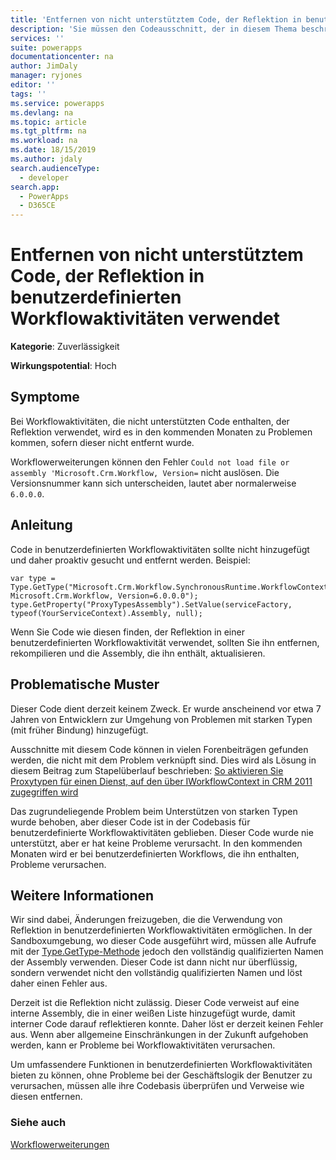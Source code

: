 ```yaml
---
title: 'Entfernen von nicht unterstütztem Code, der Reflektion in benutzerdefinierten Workflowaktivitäten verwendet | MicrosoftDocs'
description: 'Sie müssen den Codeausschnitt, der in diesem Thema beschrieben wird, entfernen, wenn Sie ihn in benutzerdefinierten Workflowaktivitäten finden'
services: ''
suite: powerapps
documentationcenter: na
author: JimDaly
manager: ryjones
editor: ''
tags: ''
ms.service: powerapps
ms.devlang: na
ms.topic: article
ms.tgt_pltfrm: na
ms.workload: na
ms.date: 18/15/2019
ms.author: jdaly
search.audienceType:
  - developer
search.app:
  - PowerApps
  - D365CE
---
```

# <a name="remove-unsupported-code-that-uses-reflection-in-custom-workflow-activities"></a>Entfernen von nicht unterstütztem Code, der Reflektion in benutzerdefinierten Workflowaktivitäten verwendet

**Kategorie**: Zuverlässigkeit

**Wirkungspotential**: Hoch

<a name='symptoms'></a>

## <a name="symptoms"></a>Symptome

Bei Workflowaktivitäten, die nicht unterstützten Code enthalten, der Reflektion verwendet, wird es in den kommenden Monaten zu Problemen kommen, sofern dieser nicht entfernt wurde.

Workflowerweiterungen können den Fehler `Could not load file or assembly 'Microsoft.Crm.Workflow, Version=` nicht auslösen. Die Versionsnummer kann sich unterscheiden, lautet aber normalerweise `6.0.0.0`.


<a name='guidance'></a>

## <a name="guidance"></a>Anleitung

Code in benutzerdefinierten Workflowaktivitäten sollte nicht hinzugefügt und daher proaktiv gesucht und entfernt werden. Beispiel:

```
var type = Type.GetType("Microsoft.Crm.Workflow.SynchronousRuntime.WorkflowContext, Microsoft.Crm.Workflow, Version=6.0.0.0");
type.GetProperty("ProxyTypesAssembly").SetValue(serviceFactory, typeof(YourServiceContext).Assembly, null); 
```

Wenn Sie Code wie diesen finden, der Reflektion in einer benutzerdefinierten Workflowaktivität verwendet, sollten Sie ihn entfernen, rekompilieren und die Assembly, die ihn enthält, aktualisieren.

<a name='problem'></a>

## <a name="problematic-patterns"></a>Problematische Muster

Dieser Code dient derzeit keinem Zweck. Er wurde anscheinend vor etwa 7 Jahren von Entwicklern zur Umgehung von Problemen mit starken Typen (mit früher Bindung) hinzugefügt. 

Ausschnitte mit diesem Code können in vielen Forenbeiträgen gefunden werden, die nicht mit dem Problem verknüpft sind. Dies wird als Lösung in diesem Beitrag zum Stapelüberlauf beschrieben: [So aktivieren Sie Proxytypen für einen Dienst, auf den über IWorkflowContext in CRM 2011 zugegriffen wird](https://stackoverflow.com/questions/9230117/how-to-enableproxytypes-on-a-service-accessed-from-the-iworkflowcontext-in-crm-2/45948206)

Das zugrundeliegende Problem beim Unterstützen von starken Typen wurde behoben, aber dieser Code ist in der Codebasis für benutzerdefinierte Workflowaktivitäten geblieben. Dieser Code wurde nie unterstützt, aber er hat keine Probleme verursacht. In den kommenden Monaten wird er bei benutzerdefinierten Workflows, die ihn enthalten, Probleme verursachen.


<a name='additional'></a>

## <a name="additional-information"></a>Weitere Informationen

Wir sind dabei, Änderungen freizugeben, die die Verwendung von Reflektion in benutzerdefinierten Workflowaktivitäten ermöglichen. In der Sandboxumgebung, wo dieser Code ausgeführt wird, müssen alle Aufrufe mit der [Type.GetType-Methode](/dotnet/api/system.type.gettype) jedoch den vollständig qualifizierten Namen der Assembly verwenden. Dieser Code ist dann nicht nur überflüssig, sondern verwendet nicht den vollständig qualifizierten Namen und löst daher einen Fehler aus.

Derzeit ist die Reflektion nicht zulässig. Dieser Code verweist auf eine interne Assembly, die in einer weißen Liste hinzugefügt wurde, damit interner Code darauf reflektieren konnte. Daher löst er derzeit keinen Fehler aus. Wenn aber allgemeine Einschränkungen in der Zukunft aufgehoben werden, kann er Probleme bei Workflowaktivitäten verursachen.

Um umfassendere Funktionen in benutzerdefinierten Workflowaktivitäten bieten zu können, ohne Probleme bei der Geschäftslogik der Benutzer zu verursachen, müssen alle ihre Codebasis überprüfen und Verweise wie diesen entfernen.

<a name='seealso'></a>

### <a name="see-also"></a>Siehe auch

[Workflowerweiterungen](../../workflow/workflow-extensions.md)